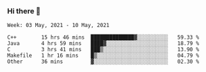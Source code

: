 ### Hi there 👋
<!--START_SECTION:waka-->
```text
Week: 03 May, 2021 - 10 May, 2021

C++        15 hrs 46 mins  ██████████████▓░░░░░░░░░░   59.33 % 
Java       4 hrs 59 mins   ████▓░░░░░░░░░░░░░░░░░░░░   18.79 % 
C          3 hrs 41 mins   ███▒░░░░░░░░░░░░░░░░░░░░░   13.90 % 
Makefile   1 hr 16 mins    █▒░░░░░░░░░░░░░░░░░░░░░░░   04.79 % 
Other      36 mins         ▓░░░░░░░░░░░░░░░░░░░░░░░░   02.30 % 
```
<!--END_SECTION:waka-->

<p align="center"> </p>


<!--
**thallard/thallard** is a ✨ _special_ ✨ repository because its `README.md` (this file) appears on your GitHub profile.

Here are some ideas to get you started:

- 🔭 I’m currently working on ...
- 🌱 I’m currently learning ...
- 👯 I’m looking to collaborate on ...
- 🤔 I’m looking for help with ...
- 💬 Ask me about ...
- 📫 How to reach me: ...
- 😄 Pronouns: ...
- ⚡ Fun fact: ...
-->
